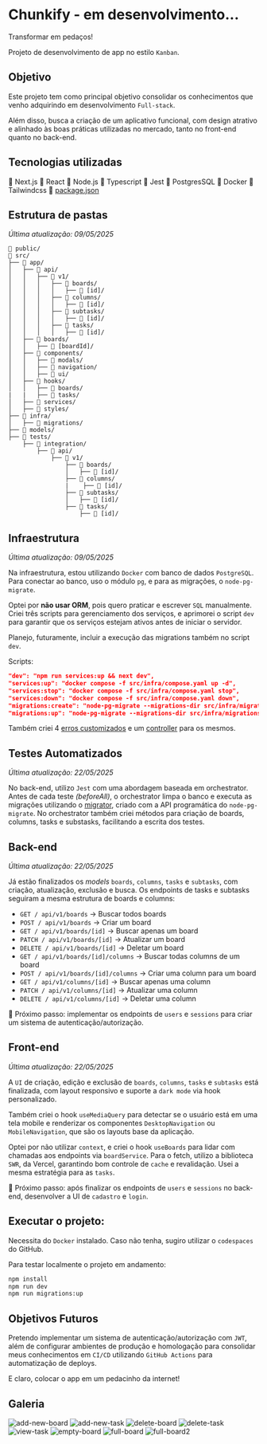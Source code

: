 # Chunkify - em desenvolvimento...

Transformar em pedaços!

Projeto de desenvolvimento de app no estilo `Kanban`.

## Objetivo

Este projeto tem como principal objetivo consolidar os conhecimentos que venho adquirindo em desenvolvimento `Full-stack`.

Além disso, busca a criação de um aplicativo funcional, com design atrativo e alinhado às boas práticas utilizadas no mercado, tanto no front-end quanto no back-end.

## Tecnologias utilizadas

🔹 Next.js 🔹 React 🔹 Node.js 🔹 Typescript 🔹 Jest 🔹 PostgresSQL 🔹 Docker 🔹 Tailwindcss 🔸 [package.json](https://github.com/m4rcone/chunkify/blob/c44a6b55efbe84d5b23342dc703a27f1bd960421/package.json)

## Estrutura de pastas

_Última atualização: 09/05/2025_

```
📂 public/
📂 src/
├── 📂 app/
│   ├── 📂 api/
│   │   ├── 📂 v1/
│   │   │   ├── 📂 boards/
│   │   │   │   ├── 📂 [id]/
│   │   │   ├── 📂 columns/
│   │   │   │   ├── 📂 [id]/
│   │   │   ├── 📂 subtasks/
│   │   │   │   ├── 📂 [id]/
│   │   │   ├── 📂 tasks/
│   │   │   │   ├── 📂 [id]/
│   ├── 📂 boards/
│   │   ├── 📂 [boardId]/
│   ├── 📂 components/
│   │   ├── 📂 modals/
│   │   ├── 📂 navigation/
│   │   ├── 📂 ui/
│   ├── 📂 hooks/
│   │   ├── 📂 boards/
|   |   ├── 📂 tasks/
│   ├── 📂 services/
│   ├── 📂 styles/
├── 📂 infra/
│   ├── 📂 migrations/
├── 📂 models/
├── 📂 tests/
    ├── 📂 integration/
        ├── 📂 api/
            ├── 📂 v1/
                ├── 📂 boards/
                │   ├── 📂 [id]/
                ├── 📂 columns/
                |    ├── 📂 [id]/
                ├── 📂 subtasks/
                │   ├── 📂 [id]/
                ├── 📂 tasks/
                    ├── 📂 [id]/
```

## Infraestrutura

_Última atualização: 09/05/2025_

Na infraestrutura, estou utilizando `Docker` com banco de dados `PostgreSQL`. Para conectar ao banco, uso o módulo `pg`, e para as migrações, o `node-pg-migrate`.

Optei por **não usar ORM**, pois quero praticar e escrever `SQL` manualmente. Criei três scripts para gerenciamento dos serviços, e aprimorei o script `dev` para garantir que os serviços estejam ativos antes de iniciar o servidor.

Planejo, futuramente, incluir a execução das migrations também no script `dev`.

Scripts:

```json
"dev": "npm run services:up && next dev",
"services:up": "docker compose -f src/infra/compose.yaml up -d",
"services:stop": "docker compose -f src/infra/compose.yaml stop",
"services:down": "docker compose -f src/infra/compose.yaml down",
"migrations:create": "node-pg-migrate --migrations-dir src/infra/migrations create",
"migrations:up": "node-pg-migrate --migrations-dir src/infra/migrations --envPath .env.development up",
```

Também criei 4 [erros customizados](https://github.com/m4rcone/chunkify/blob/c44a6b55efbe84d5b23342dc703a27f1bd960421/src/infra/errors.ts) e um [controller](https://github.com/m4rcone/chunkify/blob/c44a6b55efbe84d5b23342dc703a27f1bd960421/src/infra/controller.ts) para os mesmos.

## Testes Automatizados

_Última atualização: 22/05/2025_

No back-end, utilizo `Jest` com uma abordagem baseada em orchestrator. Antes de cada teste _(beforeAll)_, o orchestrator limpa o banco e executa as migrações utilizando o [migrator](https://github.com/m4rcone/chunkify/blob/c44a6b55efbe84d5b23342dc703a27f1bd960421/src/models/migrator.ts), criado com a API programática do `node-pg-migrate`.
No orchestrator também criei métodos para criação de boards, columns, tasks e substasks, facilitando a escrita dos testes.

## Back-end

_Última atualização: 22/05/2025_

Já estão finalizados os _models_ `boards`, `columns`, `tasks` e `subtasks`, com criação, atualização, exclusão e busca. Os endpoints de tasks e subtasks seguiram a mesma estrutura de boards e columns:

- `GET / api/v1/boards` -> Buscar todos boards
- `POST / api/v1/boards` -> Criar um board
- `GET / api/v1/boards/[id]` -> Buscar apenas um board
- `PATCH / api/v1/boards/[id]` -> Atualizar um board
- `DELETE / api/v1/boards/[id]` -> Deletar um board
- `GET / api/v1/boards/[id]/columns` -> Buscar todas columns de um board
- `POST / api/v1/boards/[id]/columns` -> Criar uma column para um board
- `GET / api/v1/columns/[id]` -> Buscar apenas uma column
- `PATCH / api/v1/columns/[id]` -> Atualizar uma column
- `DELETE / api/v1/columns/[id]` -> Deletar uma column

📌 Próximo passo: implementar os endpoints de `users` e `sessions` para criar um sistema de autenticação/autorização.

## Front-end

_Última atualização: 22/05/2025_

A `UI` de criação, edição e exclusão de `boards`, `columns`, `tasks` e `subtasks` está finalizada, com layout responsivo e suporte a `dark mode` via hook personalizado.

Também criei o hook `useMediaQuery` para detectar se o usuário está em uma tela mobile e renderizar os componentes `DesktopNavigation` ou `MobileNavigation`, que são os layouts base da aplicação.

Optei por não utilizar `context`, e criei o hook `useBoards` para lidar com chamadas aos endpoints via `boardService`. Para o fetch, utilizo a biblioteca `SWR`, da Vercel, garantindo bom controle de `cache` e revalidação. Usei a mesma estratégia para as `tasks`.

📌 Próximo passo: após finalizar os endpoints de `users` e `sessions` no back-end, desenvolver a UI de `cadastro` e `login`.

## Executar o projeto:

Necessita do `Docker` instalado. Caso não tenha, sugiro utilizar o `codespaces` do GitHub.

Para testar localmente o projeto em andamento:

```bash
npm install
npm run dev
npm run migrations:up
```

## Objetivos Futuros

Pretendo implementar um sistema de autenticação/autorização com `JWT`, além de configurar ambientes de produção e homologação para consolidar meus conhecimentos em `CI/CD` utilizando `GitHub Actions` para automatização de deploys.

E claro, colocar o app em um pedacinho da internet!

## Galeria

![add-new-board](https://github.com/user-attachments/assets/4d83ae4c-5ba3-4284-b4a0-cb894cdaaa82)
![add-new-task](https://github.com/user-attachments/assets/01c5d46c-7dff-45d9-bca2-16331e21b277)
![delete-board](https://github.com/user-attachments/assets/3adf25bc-d91b-4dd2-b3c2-ca5a6d48d271)
![delete-task](https://github.com/user-attachments/assets/ebdf113e-2312-4b14-bf8c-498a6033f64f)
![view-task](https://github.com/user-attachments/assets/aa33497c-e850-4610-a103-42c2f22d1e9c)
![empty-board](https://github.com/user-attachments/assets/abbde331-2b51-4b22-a37a-1c460317cafb)
![full-board](https://github.com/user-attachments/assets/4bba9fef-ecf8-4d17-8428-f7393d40840f)
![full-board2](https://github.com/user-attachments/assets/dd47905a-6429-4096-9c67-86c07022ab40)
